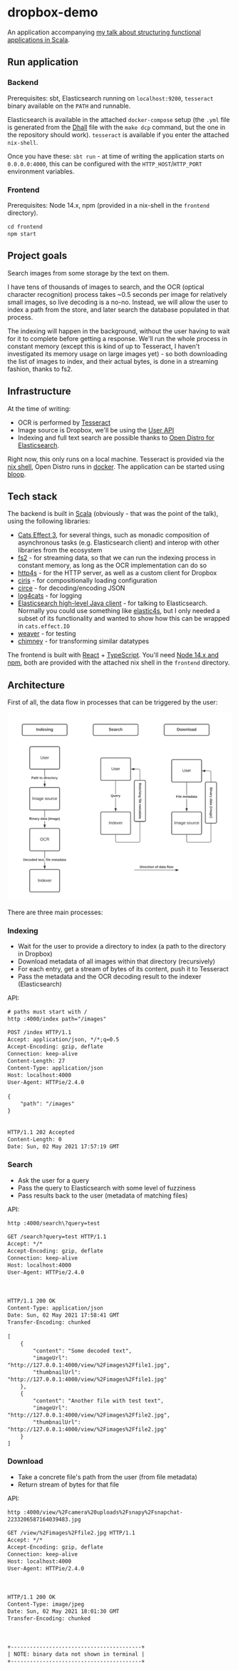 # dropbox-demo

An application accompanying [my talk about structuring functional applications in Scala](https://speakerdeck.com/kubukoz/connecting-the-dots-building-and-structuring-a-functional-application-in-scala).

## Run application

### Backend

Prerequisites: sbt, Elasticsearch running on `localhost:9200`, `tesseract` binary available on the `PATH` and runnable.

Elasticsearch is available in the attached `docker-compose` setup (the `.yml` file is generated from the [Dhall](https://dhall-lang.org/) file with the `make dcp` command, but the one in the repository should work). `tesseract` is available if you enter the attached `nix-shell`.

Once you have these: `sbt run` - at time of writing the application starts on `0.0.0.0:4000`, this can be configured with the `HTTP_HOST`/`HTTP_PORT` environment variables.

### Frontend

Prerequisites: Node 14.x, npm (provided in a nix-shell in the `frontend` directory).

```shell
cd frontend
npm start
```

## Project goals

Search images from some storage by the text on them.

I have tens of thousands of images to search, and the OCR (optical character recognition) process takes ~0.5 seconds per image for relatively small images, so live decoding is a no-no.
Instead, we will allow the user to index a path from the store, and later search the database populated in that process.

The indexing will happen in the background, without the user having to wait for it to complete before getting a response.
We'll run the whole process in constant memory (except this is kind of up to Tesseract, I haven't investigated its memory usage on large images yet) - so both downloading the list of images to index, and their actual bytes, is done in a streaming fashion, thanks to fs2.

## Infrastructure

At the time of writing:

- OCR is performed by [Tesseract](https://github.com/tesseract-ocr/tesseract)
- Image source is Dropbox, we'll be using the [User API](https://www.dropbox.com/developers/documentation/http/documentation)
- Indexing and full text search are possible thanks to [Open Distro for Elasticsearch](https://opendistro.github.io).

Right now, this only runs on a local machine. Tesseract is provided via the [nix shell](https://nixos.org/), Open Distro runs in [docker](https://www.docker.com/). The application can be started using [bloop](https://scalacenter.github.io/bloop/).

## Tech stack

The backend is built in [Scala](https://scala-lang.org) (obviously - that was the point of the talk), using the following libraries:

- [Cats Effect 3](https://typelevel.org/cats-effect), for several things, such as monadic composition of asynchronous tasks (e.g. Elasticsearch client) and interop with other libraries from the ecosystem
- [fs2](https://fs2.io) - for streaming data, so that we can run the indexing process in constant memory, as long as the OCR implementation can do so
- [http4s](https://http4s.org/) - for the HTTP server, as well as a custom client for Dropbox
- [ciris](https://cir.is) - for compositionally loading configuration
- [circe](https://circe.github.io/circe) - for decoding/encoding JSON
- [log4cats](https://typelevel.org/log4cats/) - for logging
- [Elasticsearch high-level Java client](https://www.elastic.co/guide/en/elasticsearch/client/java-rest/current/java-rest-high.html) - for talking to Elasticsearch.
  Normally you could use something like [elastic4s](https://github.com/sksamuel/elastic4s/), but I only needed a subset of its functionality and wanted to show how this can be wrapped in `cats.effect.IO`
- [weaver](https://disneystreaming.github.io/weaver-test/) - for testing
- [chimney](https://scalalandio.github.io/chimney/) - for transforming similar datatypes

The frontend is built with [React](https://reactjs.org/) + [TypeScript](https://www.typescriptlang.org/). You'll need [Node 14.x and npm](https://nodejs.org/en/), both are provided with the attached nix shell in the `frontend` directory.

## Architecture

First of all, the data flow in processes that can be triggered by the user:

![Data flows](docs/data-flow.png)

There are three main processes:

### Indexing

- Wait for the user to provide a directory to index (a path to the directory in Dropbox)
- Download metadata of all images within that directory (recursively)
- For each entry, get a stream of bytes of its content, push it to Tesseract
- Pass the metadata and the OCR decoding result to the indexer (Elasticsearch)

API:

```shell
# paths must start with /
http :4000/index path="/images"
```

```http
POST /index HTTP/1.1
Accept: application/json, */*;q=0.5
Accept-Encoding: gzip, deflate
Connection: keep-alive
Content-Length: 27
Content-Type: application/json
Host: localhost:4000
User-Agent: HTTPie/2.4.0

{
    "path": "/images"
}


HTTP/1.1 202 Accepted
Content-Length: 0
Date: Sun, 02 May 2021 17:57:19 GMT
```

### Search

- Ask the user for a query
- Pass the query to Elasticsearch with some level of fuzziness
- Pass results back to the user (metadata of matching files)

API:

```shell
http :4000/search\?query=test
```

```http
GET /search?query=test HTTP/1.1
Accept: */*
Accept-Encoding: gzip, deflate
Connection: keep-alive
Host: localhost:4000
User-Agent: HTTPie/2.4.0



HTTP/1.1 200 OK
Content-Type: application/json
Date: Sun, 02 May 2021 17:58:41 GMT
Transfer-Encoding: chunked

[
    {
        "content": "Some decoded text",
        "imageUrl": "http://127.0.0.1:4000/view/%2Fimages%2Ffile1.jpg",
        "thumbnailUrl": "http://127.0.0.1:4000/view/%2Fimages%2Ffile1.jpg"
    },
    {
        "content": "Another file with test text",
        "imageUrl": "http://127.0.0.1:4000/view/%2Fimages%2Ffile2.jpg",
        "thumbnailUrl": "http://127.0.0.1:4000/view/%2Fimages%2Ffile2.jpg"
    }
]
```


### Download

- Take a concrete file's path from the user (from file metadata)
- Return stream of bytes for that file

API:

```shell
http :4000/view/%2Fcamera%20uploads%2Fsnapy%2Fsnapchat-2233206587164039483.jpg
```

```http
GET /view/%2Fimages%2Ffile2.jpg HTTP/1.1
Accept: */*
Accept-Encoding: gzip, deflate
Connection: keep-alive
Host: localhost:4000
User-Agent: HTTPie/2.4.0



HTTP/1.1 200 OK
Content-Type: image/jpeg
Date: Sun, 02 May 2021 18:01:30 GMT
Transfer-Encoding: chunked



+-----------------------------------------+
| NOTE: binary data not shown in terminal |
+-----------------------------------------+
```
